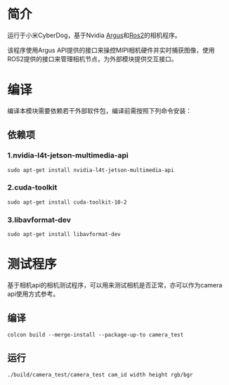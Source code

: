 # 简介
运行于小米CyberDog，基于Nvidia [Argus](https://docs.nvidia.com/jetson/l4t-multimedia/group__LibargusAPI.html)和[Ros2](https://www.ros.org/)的相机程序。

该程序使用Argus API提供的接口来操控MIPI相机硬件并实时捕获图像，使用ROS2提供的接口来管理相机节点，为外部模块提供交互接口。

# 编译
编译本模块需要依赖若干外部软件包，编译前需按照下列命令安装：

## 依赖项
### 1.nvidia-l4t-jetson-multimedia-api
```console
sudo apt-get install nvidia-l4t-jetson-multimedia-api
```
### 2.cuda-toolkit
```console
sudo apt-get install cuda-toolkit-10-2
```
### 3.libavformat-dev
```console
sudo apt-get install libavformat-dev
```

# 测试程序
基于相机api的相机测试程序，可以用来测试相机是否正常，亦可以作为camera api使用方式参考。

## 编译
```console
colcon build --merge-install --package-up-to camera_test
```

## 运行
```console
./build/camera_test/camera_test cam_id width height rgb/bgr
```
